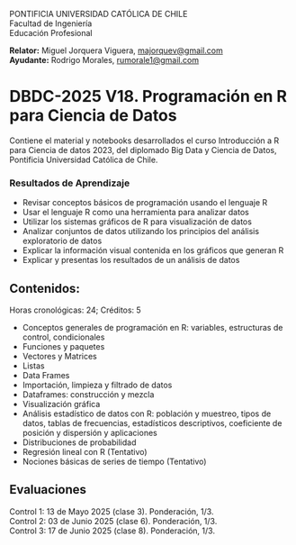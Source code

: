 PONTIFICIA UNIVERSIDAD CATÓLICA DE CHILE <br>
Facultad de Ingeniería <br>
Educación Profesional <br>

**Relator:** Miguel Jorquera Viguera, majorquev@gmail.com <br>
**Ayudante:** Rodrigo Morales, rumorale1@gmail.com

# DBDC-2025 V18. Programación en R para Ciencia de Datos 
Contiene el material y notebooks desarrollados el curso Introducción a R para Ciencia de datos 2023, del diplomado Big Data y Ciencia de Datos, Pontificia Universidad Católica de Chile.

### Resultados de Aprendizaje

  * Revisar conceptos básicos de programación usando el lenguaje R
  * Usar el lenguaje R como una herramienta para analizar datos
  * Utilizar los sistemas gráficos de R para visualización de datos
  * Analizar conjuntos de datos utilizando los principios del análisis exploratorio de datos
  * Explicar la información visual contenida en los gráficos que generan R
  * Explicar y presentas los resultados de un análisis de datos

## Contenidos:
Horas cronológicas: 24; Créditos: 5

  * Conceptos generales de programación en R: variables, estructuras de control, condicionales
  * Funciones y paquetes
  * Vectores y Matrices
  * Listas
  * Data Frames
  * Importación, limpieza y filtrado de datos
  * Dataframes: construcción y mezcla
  * Visualización gráfica
  * Análisis estadístico de datos con R: población y muestreo, tipos de datos, tablas de frecuencias, estadísticos descriptivos, coeficiente de posición y dispersión y aplicaciones
  * Distribuciones de probabilidad
  * Regresión lineal con R (Tentativo)
  * Nociones básicas de series de tiempo (Tentativo)

## Evaluaciones
Control 1: 13 de Mayo 2025 (clase 3). Ponderación, 1/3. <br>
Control 2: 03 de Junio 2025 (clase 6). Ponderación, 1/3. <br>
Control 3: 17 de Junio 2025 (clase 8). Ponderación, 1/3. <br>
